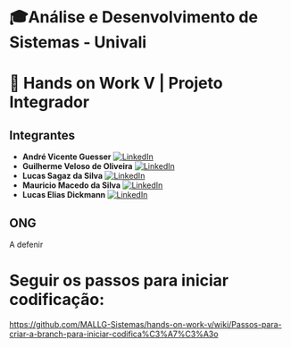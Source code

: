 # 🎓Análise e Desenvolvimento de Sistemas - Univali

# 🚀 Hands on Work V | Projeto Integrador

## Integrantes

- **André Vicente Guesser**
  [![LinkedIn](https://img.shields.io/badge/LinkedIn-0077B5?style=for-the-badge&logo=linkedin&logoColor=white)](https://www.linkedin.com/in/andr%C3%A9-guesser-184823356/)
- **Guilherme Veloso de Oliveira**
  [![LinkedIn](https://img.shields.io/badge/LinkedIn-0077B5?style=for-the-badge&logo=linkedin&logoColor=white)](https://www.linkedin.com/in/guilherme-veloso-de-oliveira-6a6b72260/)
- **Lucas Sagaz da Silva**
  [![LinkedIn](https://img.shields.io/badge/LinkedIn-0077B5?style=for-the-badge&logo=linkedin&logoColor=white)](https://www.linkedin.com/in/lucas-sagaz-da-silva-6a41b3230/)
- **Mauricio Macedo da Silva**
  [![LinkedIn](https://img.shields.io/badge/LinkedIn-0077B5?style=for-the-badge&logo=linkedin&logoColor=white)](https://www.linkedin.com/in/mauricio-macedo-22570085/)
- **Lucas Elias Dickmann**
  [![LinkedIn](https://img.shields.io/badge/LinkedIn-0077B5?style=for-the-badge&logo=linkedin&logoColor=white)](https://linkedin.com/in/lucas-dickmann)

## ONG

A defenir

# Seguir os passos para iniciar codificação:

https://github.com/MALLG-Sistemas/hands-on-work-v/wiki/Passos-para-criar-a-branch-para-iniciar-codifica%C3%A7%C3%A3o
